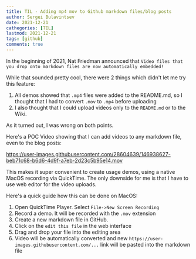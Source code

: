 ```yaml
---
title: TIL - Adding mp4 mov to Github markdown files/blog posts
author: Sergei Bulavintsev
date: 2021-12-21
cathegories: [TIL]
lastmod: 2021-12-21
tags: [github]
comments: true
---
```


In the beginning of 2021, Nat Friedman announced that `Video files that you
drop onto markdown files are now automatically embedded!`

While that sounded pretty cool, there were 2 things which didn't let me try this
feature:
1. All demos showed that `.mp4` files were added to the README.md, so I thought
   that I had to convert `.mov` to `.mp4` before uploading
2. I also thought that I could upload videos only to the `README.md` or to the
   Wiki.

As it turned out, I was wrong on both points.

Here's a POC Video showing that I can add videos to any markdown file, even to
the blog posts:

https://user-images.githubusercontent.com/28604639/146938627-beb71c68-b6d6-4d9f-a7eb-2d23c5b95e14.mov

This makes it super convenient to create usage demos, using a native MacOS
recording via QuickTime. The only downside for me is that I have to use web
editor for the video uploads.

Here's a quick guide how this can be done on MacOS:
1. Open QuickTime Player. Select `File->New Screen Recording`
2. Record a demo. It will be recorded with the `.mov` extension
3. Create a new markdown file in GitHub.
4. Click on the `edit this file` in the web interface
5. Drag and drop your file into the editing area
6. Video will be automatically converted and new
   `https://user-images.githubusercontent.com/...` link will be pasted into the
   markdown file
